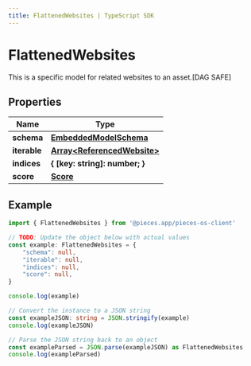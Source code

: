 ```yaml
---
title: FlattenedWebsites | TypeScript SDK
---
```



# FlattenedWebsites

This is a specific model for related websites to an asset.[DAG SAFE]

## Properties

Name | Type
------------ | -------------
**schema** | [**EmbeddedModelSchema**](EmbeddedModelSchema)
**iterable** | [**Array&lt;ReferencedWebsite&gt;**](ReferencedWebsite)
**indices** | **\{ [key: string]: number; \}**
**score** | [**Score**](Score)

## Example

```typescript
import { FlattenedWebsites } from '@pieces.app/pieces-os-client'

// TODO: Update the object below with actual values
const example: FlattenedWebsites = {
    "schema": null,
    "iterable": null,
    "indices": null,
    "score": null,
}

console.log(example)

// Convert the instance to a JSON string
const exampleJSON: string = JSON.stringify(example)
console.log(exampleJSON)

// Parse the JSON string back to an object
const exampleParsed = JSON.parse(exampleJSON) as FlattenedWebsites
console.log(exampleParsed)
```


